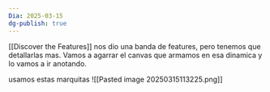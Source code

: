 ```yaml
---
Dia: 2025-03-15
dg-publish: true
---
```

[[Discover the Features]] nos dio una banda de features, pero tenemos que detallarlas mas. Vamos a agarrar el canvas que armamos en esa dinamica y lo vamos a ir anotando.

usamos estas marquitas 
![[Pasted image 20250315113225.png]]